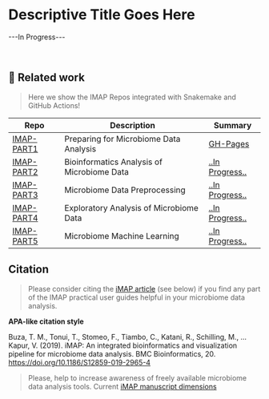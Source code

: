 # Descriptive Title Goes Here


---In Progress---

<br> 

## :tada: Related work
> Here we show the IMAP Repos integrated with Snakemake and GitHub Actions!

| Repo | Description | Summary |
|-------------------------|---------------------------------------------------|-----------------|
| [IMAP-PART1](https://github.com/tmbuza/imap-requirements/) | Preparing for Microbiome Data Analysis | [GH-Pages](https://tmbuza.github.io/imap-requirements/) |
| [IMAP-PART2](https://github.com/tmbuza/imap-bioinformatics/) | Bioinformatics Analysis of Microbiome Data | [..In Progress..](https://tmbuza.github.io/imap-bioinformatics/) |
| [IMAP-PART3](https://github.com/tmbuza/imap-data-preprocessing/) | Microbiome Data Preprocessing | [..In Progress..](https://tmbuza.github.io/imap-data-preprocessing/) |
| [IMAP-PART4](https://github.com/tmbuza/imap-exploratory-analysis/) | Exploratory Analysis of Microbiome Data | [..In Progress..](https://tmbuza.github.io/imap-exploratory-analysis/) |
| [IMAP-PART5](https://tmbuza.github.io/imap-machine-learning/) | Microbiome Machine Learning | [..In Progress..](https://tmbuza.github.io/imap-machine-learning/) |


## Citation
> Please consider citing the [iMAP article](https://rdcu.be/b5iVj) (see below) if you find any part of the IMAP practical user guides helpful in your microbiome data analysis.

**APA-like citation style**

Buza, T. M., Tonui, T., Stomeo, F., Tiambo, C., Katani, R., Schilling, M., … Kapur, V. (2019). iMAP: An integrated bioinformatics and visualization pipeline for microbiome data analysis. BMC Bioinformatics, 20. https://doi.org/10.1186/S12859-019-2965-4

> Please, help to increase awareness of freely available microbiome data analysis tools.
Current [iMAP manuscript dimensions](https://badge.dimensions.ai/details/id/pub.1117740326)

